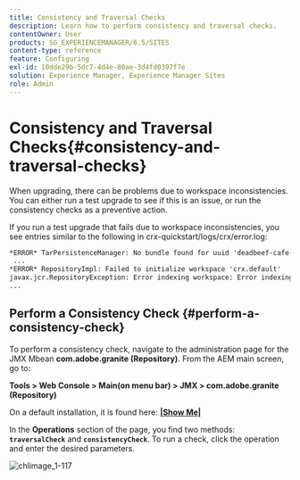 ```yaml
---
title: Consistency and Traversal Checks
description: Learn how to perform consistency and traversal checks.
contentOwner: User
products: SG_EXPERIENCEMANAGER/6.5/SITES
content-type: reference
feature: Configuring
exl-id: 10dde29b-5dc7-4d4e-80ae-3d4fd0397f7e
solution: Experience Manager, Experience Manager Sites
role: Admin
---
```

# Consistency and Traversal Checks{#consistency-and-traversal-checks}

When upgrading, there can be problems due to workspace inconsistencies. You can either run a test upgrade to see if this is an issue, or run the consistency checks as a preventive action.

If you run a test upgrade that fails due to workspace inconsistencies, you see entries similar to the following in crx-quickstart/logs/crx/error.log:

```xml
*ERROR* TarPersistenceManager: No bundle found for uuid 'deadbeef-cafe-babe-cafe-babecafebabe'
 ...
*ERROR* RepositoryImpl: Failed to initialize workspace 'crx.default'
javax.jcr.RepositoryException: Error indexing workspace: Error indexing workspace: Error indexing workspace
...
```

## Perform a Consistency Check {#perform-a-consistency-check}

To perform a consistency check, navigate to the administration page for the JMX Mbean **com.adobe.granite (Repository)**. From the AEM main screen, go to:

**Tools &gt; Web Console &gt; Main(on menu bar) &gt; JMX &gt; com.adobe.granite (Repository)**

On a default installation, it is found here:  **[|Show Me|](http://localhost:4502/system/console/jmx/com.adobe.granite%3Atype%3DRepository)**

In the **Operations** section of the page, you find two methods: **`traversalCheck`** and **`consistencyCheck`**. To run a check, click the operation and enter the desired parameters.

![chlimage_1-117](assets/chlimage_1-117.png)
